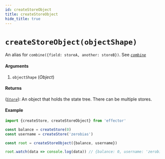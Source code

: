 ```yaml
---
id: createStoreObject
title: createStoreObject
hide_title: true
---
```


# `createStoreObject(objectShape)`

An alias for `combine({field: storeA, another: storeB})`. See [_`combine`_](combine.md)

#### Arguments

1. `objectShape` (_Object_)

#### Returns

([_`Store`_](Store.md)): An object that holds the state tree. There can be multiple stores.

#### Example

```js try
import {createStore, createStoreObject} from 'effector'

const balance = createStore(0)
const username = createStore('zerobias')

const root = createStoreObject({balance, username})

root.watch(data => console.log(data)) // {balance: 0, username: 'zerobias'}
```
